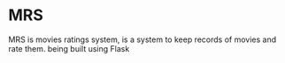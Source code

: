 # MRS
 MRS is movies ratings system, is a system to keep records of movies and rate them. being built using Flask
